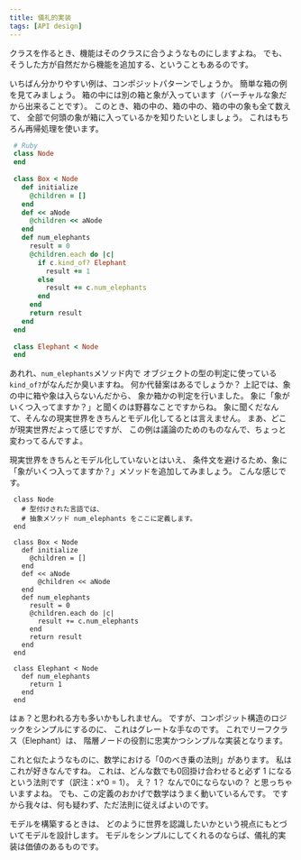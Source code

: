 ```yaml
---
title: 儀礼的実装
tags: [API design]
---
```


クラスを作るとき、機能はそのクラスに合うようなものにしますよね。
でも、そうした方が自然だから機能を追加する、ということもあるのです。

いちばん分かりやすい例は、コンポジットパターンでしょうか。
簡単な箱の例を見てみましょう。
箱の中には別の箱と象が入っています（バーチャルな象だから出来ることです）。
このとき、箱の中の、箱の中の、箱の中の象も全て数えて、
全部で何頭の象が箱に入っているかを知りたいとしましょう。
これはもちろん再帰処理を使います。

```ruby
 # Ruby
 class Node
 end
 
 class Box < Node
   def initialize 
     @children = []
   end
   def << aNode
     @children << aNode
   end
   def num_elephants
     result = 0
     @children.each do |c|
       if c.kind_of? Elephant
         result += 1
       else
         result += c.num_elephants
       end
     end
     return result
   end
 end
 
 class Elephant < Node
 end
```

あれれ、``num_elephants``メソッド内で
オブジェクトの型の判定に使っている``kind_of?``がなんだか臭いますね。
何か代替案はあるでしょうか？
上記では、象の中に箱や象は入らないんだから、
象か箱かの判定を行いました。
象に「象がいくつ入ってますか？」と聞くのは野暮なことですからね。
象に聞くだなんて、そんなの現実世界をきちんとモデル化してるとは言えません。
まあ、どこが現実世界だよって感じですが、
この例は議論のためのものなんで、ちょっと変わってるんですよ。

現実世界をきちんとモデル化していないとはいえ、
条件文を避けるため、象に「象がいくつ入ってますか？」メソッドを追加してみましょう。
こんな感じです。

```
 class Node
   # 型付けされた言語では、
   # 抽象メソッド num_elephants をここに定義します。
 end
 
 class Box < Node
   def initialize 
     @children = []
   end
   def << aNode
       @children << aNode
   end
   def num_elephants
     result = 0
     @children.each do |c|
       result += c.num_elephants
     end
     return result
   end
 end
 
 class Elephant < Node
   def num_elephants
     return 1
   end
 end
```

はぁ？と思われる方も多いかもしれません。
ですが、コンポジット構造のロジックをシンプルにするのに、
これはグレートな手なのです。
これでリーフクラス（Elephant）は、
階層ノードの役割に忠実かつシンプルな実装となります。

これと似たようなものに、数学における「0のべき乗の法則」があります。
私はこれが好きなんですね。
これは、どんな数でも0回掛け合わせると必ず 1 になるという法則です（訳注：x^0 = 1）。
え？ 1？ なんで0にならないの？ と思っちゃいますよね。
でも、この定義のおかげで数学はうまく動いているんです。
ですから我々は、何も疑わず、ただ法則に従えばよいのです。

モデルを構築するときは、
どのように世界を認識したいかという視点にもとづいてモデルを設計します。
モデルをシンプルにしてくれるのならば、儀礼的実装は価値のあるものです。
